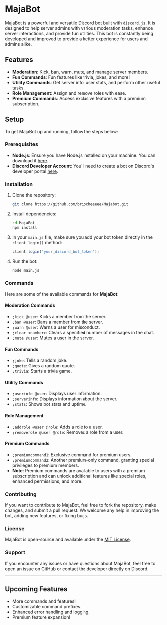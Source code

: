 
# MajaBot

MajaBot is a powerful and versatile Discord bot built with `discord.js`. It is designed to help server admins with various moderation tasks, enhance server interactions, and provide fun utilities. This bot is constantly being developed and improved to provide a better experience for users and admins alike.

## Features

- **Moderation**: Kick, ban, warn, mute, and manage server members.
- **Fun Commands**: Fun features like trivia, jokes, and more!
- **Utility Commands**: Get server info, user stats, and perform other useful tasks.
- **Role Management**: Assign and remove roles with ease.
- **Premium Commands**: Access exclusive features with a premium subscription.

## Setup

To get MajaBot up and running, follow the steps below:

### Prerequisites

- **Node.js**: Ensure you have Node.js installed on your machine. You can download it [here](https://nodejs.org/).
- **Discord Developer Account**: You'll need to create a bot on Discord's developer portal [here](https://discord.com/developers/applications).

### Installation

1. Clone the repository:
   ```bash
   git clone https://github.com/briocheeeee/Majabot.git
   ```

2. Install dependencies:
   ```bash
   cd MajaBot
   npm install
   ```

3. In your `main.js` file, make sure you add your bot token directly in the `client.login()` method:
   ```js
   client.login('your_discord_bot_token');
   ```

4. Run the bot:
   ```bash
   node main.js
   ```

### Commands

Here are some of the available commands for **MajaBot**:

#### Moderation Commands

- `;kick @user`: Kicks a member from the server.
- `;ban @user`: Bans a member from the server.
- `;warn @user`: Warns a user for misconduct.
- `;clear <number>`: Clears a specified number of messages in the chat.
- `;mute @user`: Mutes a user in the server.

#### Fun Commands

- `;joke`: Tells a random joke.
- `;quote`: Gives a random quote.
- `;trivia`: Starts a trivia game.

#### Utility Commands

- `;userinfo @user`: Displays user information.
- `;serverinfo`: Displays information about the server.
- `;stats`: Shows bot stats and uptime.

#### Role Management

- `;addrole @user @role`: Adds a role to a user.
- `;removerole @user @role`: Removes a role from a user.

#### Premium Commands

- `;premiumcommand1`: Exclusive command for premium users.
- `;premiumcommand2`: Another premium-only command, granting special privileges to premium members.
- **Note**: Premium commands are available to users with a premium subscription and can unlock additional features like special roles, enhanced permissions, and more.

### Contributing

If you want to contribute to MajaBot, feel free to fork the repository, make changes, and submit a pull request. We welcome any help in improving the bot, adding new features, or fixing bugs.

### License

MajaBot is open-source and available under the [MIT License](LICENSE).

### Support

If you encounter any issues or have questions about MajaBot, feel free to open an issue on GitHub or contact the developer directly on Discord.

---

## Upcoming Features

- More commands and features!
- Customizable command prefixes.
- Enhanced error handling and logging.
- Premium feature expansion!
